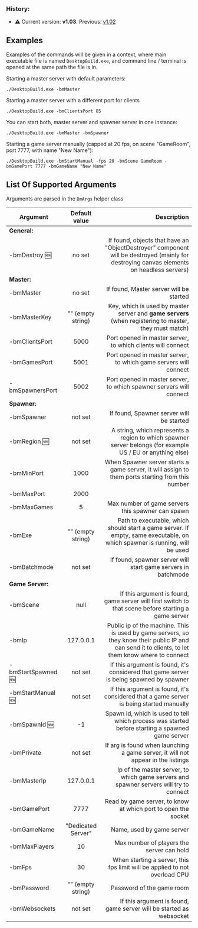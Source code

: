 ### History:

* :warning: Current version: **v1.03**. Previous: [v1.02](https://github.com/alvyxaz/barebones-masterserver/wiki/Command-Line-Arguments/9b1049e46a506702434153d220bfffdd85aab02a)

## Examples

Examples of the commands will be given in a context, where main executable file is named `DesktopBuild.exe`, and command line / terminal is opened at the same path the file is in.

Starting a master server with default parameters:

`./DesktopBuild.exe -bmMaster`

Starting a master server with a different port for clients

`./DesktopBuild.exe -bmClientsPort 85`

You can start both, master server and spawner server in one instance:

`./DesktopBuild.exe -bmMaster -bmSpawner`

Starting a game server manually (capped at 20 fps, on scene "GameRoom", port 7777, with name "New Name"):

`./DesktopBuild.exe -bmStartManual -fps 20 -bmScene GameRoom -bmGamePort 7777 -bmGameName "New Name"`

## List Of Supported Arguments

Arguments are parsed in the `BmArgs` helper class

| Argument       | Default value| Description|
| -------------  |:-------------:| -----:|
| **General:** |  |  |
| -bmDestroy :new: | no set | If found, objects that have an "ObjectDestroyer" component will be destroyed (mainly for destroying canvas elements on headless servers) |
| **Master:** |  |  |
| -bmMaster | no set | If found, Master server will be started|
| -bmMasterKey | "" (empty string)| Key, which is used by master server and **game servers** (when registering to master, they must match)|
| -bmClientsPort | 5000 | Port opened in master server, to which clients will connect |
| -bmGamesPort | 5001 | Port opened in master server, to which game servers will connect |
| -bmSpawnersPort | 5002 | Port opened in master server, to which spawner servers will connect |
| **Spawner:** |  |  |
| -bmSpawner| not set| If found, Spawner server will be started|
| -bmRegion :new: | not set| A string, which represents a region to which spawner server belongs (for example US / EU or anything else)|
| -bmMinPort | 1000| When Spawner server starts a game server, it will assign to them ports starting from this number|
| -bmMaxPort | 2000| |
| -bmMaxGames| 5 | Max number of game servers this spawner can spawn|
| -bmExe | "" (empty string)| Path to executable, which should start a game server. If empty, same executable, on which spawner is running, will be used |
| -bmBatchmode | not set | If found, spawner server will start game servers in batchmode|
| **Game Server:** |  |  |
| -bmScene | null | If this argument is found, game server will first switch to that scene before starting a game server|
| -bmIp | 127.0.0.1 | Public ip of the machine. This is used by game servers, so they know their public IP and can send it to clients, to let them know where to connect |
| -bmStartSpawned :new: | not set | If this argument is found, it's considered that game server is being spawned by spawner |
| -bmStartManual :new: | not set | If this argument is found, it's considered that a game server is being started manually |
| -bmSpawnId :new: | -1 | Spawn id, which is used to tell which process was started before starting a spawned game server |
| -bmPrivate | not set | If arg is found when launching a game server, it will not appear in the listings|
| -bmMasterIp | 127.0.0.1 | Ip of the master server, to which game servers and spawner servers will try to connect|
| -bmGamePort | 7777 | Read by game server, to know at which port to open the socket |
| -bmGameName | "Dedicated Server" | Name, used by game server |
| -bmMaxPlayers| 10 | Max number of players the server can hold |
| -bmFps | 30 | When starting a server, this fps limit will be applied to not overload CPU |
| -bmPassword | "" (empty string) | Password of the game room|
| -bmWebsockets | not set | If this argument is found, game server will be started as websocket |